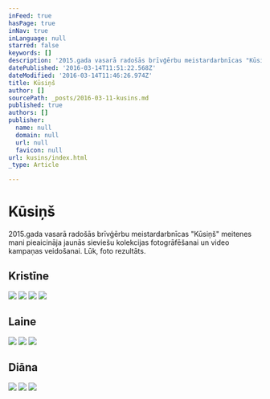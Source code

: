 ```yaml
---
inFeed: true
hasPage: true
inNav: true
inLanguage: null
starred: false
keywords: []
description: '2015.gada vasarā radošās brīvģērbu meistardarbnīcas "Kūsiņš" meitenes mani pieaicināja jaunās sieviešu kolekcijas fotogrāfēšanai un video kampaņas veidošanai. Lūk, foto rezultāts.'
datePublished: '2016-03-14T11:51:22.568Z'
dateModified: '2016-03-14T11:46:26.974Z'
title: Kūsiņš
author: []
sourcePath: _posts/2016-03-11-kusins.md
published: true
authors: []
publisher:
  name: null
  domain: null
  url: null
  favicon: null
url: kusins/index.html
_type: Article

---
```

# Kūsiņš

2015.gada vasarā radošās brīvģērbu meistardarbnīcas "Kūsiņš" meitenes mani pieaicināja jaunās sieviešu kolekcijas fotogrāfēšanai un video kampaņas veidošanai. Lūk, foto rezultāts.

## Kristīne
![](https://s3-us-west-2.amazonaws.com/the-grid-img/p/e9cb67b301edb6f4ea57b8bbc7100484cea40298.jpg)
![](https://the-grid-user-content.s3-us-west-2.amazonaws.com/d9174f2c-598c-4034-b08b-b48c3d673ea8.jpg)
![](https://the-grid-user-content.s3-us-west-2.amazonaws.com/42aa50ee-cf33-480a-be69-39f989df158b.jpg)
![](https://the-grid-user-content.s3-us-west-2.amazonaws.com/7190d3b6-d1a7-47a9-899b-2343c8b2aef2.jpg)

## Laine
![](https://the-grid-user-content.s3-us-west-2.amazonaws.com/9eca1e0a-55d1-478b-aef8-d125fa841cb8.jpg)
![](https://the-grid-user-content.s3-us-west-2.amazonaws.com/1dd2e99b-1b5f-4c23-8ee3-696715f0e29d.jpg)
![](https://the-grid-user-content.s3-us-west-2.amazonaws.com/5ff8eb20-c1a5-4c9f-8e4d-a55926af2f56.jpg)

## Diāna
![](https://the-grid-user-content.s3-us-west-2.amazonaws.com/f1455ff2-6cc7-406b-9c47-68337c7df3e4.jpg)
![](https://the-grid-user-content.s3-us-west-2.amazonaws.com/d7aeccab-d638-40da-95cd-5e8bac816166.jpg)
![](https://the-grid-user-content.s3-us-west-2.amazonaws.com/e3a8ab25-6e15-4535-8c44-84b4f6525820.jpg)